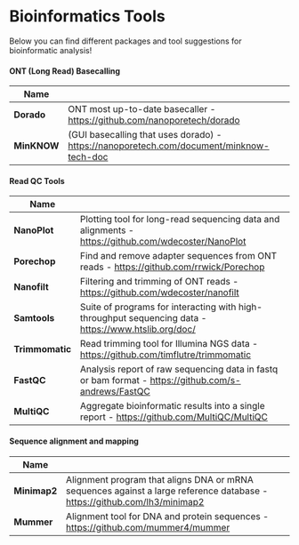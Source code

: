 # Bioinformatics Tools

Below you can find different packages and tool suggestions for bioinformatic analysis!

#### ONT (Long Read) Basecalling 
|   Name     |           |
| ------- | ------------------ |
| **Dorado** | ONT most up-to-date basecaller - https://github.com/nanoporetech/dorado |
| **MinKNOW** | (GUI basecalling that uses dorado) - https://nanoporetech.com/document/minknow-tech-doc |


#### Read QC Tools
|   Name     |           |
| ------- | ------------------ |
| **NanoPlot** | Plotting tool for long-read sequencing data and alignments - https://github.com/wdecoster/NanoPlot |
| **Porechop** | Find and remove adapter sequences from ONT reads - https://github.com/rrwick/Porechop |
| **Nanofilt** | Filtering and trimming of ONT reads - https://github.com/wdecoster/nanofilt |
| **Samtools** | Suite of programs for interacting with high-throughput sequencing data - https://www.htslib.org/doc/ |
| **Trimmomatic** | Read trimming tool for Illumina NGS data - https://github.com/timflutre/trimmomatic |
| **FastQC** | Analysis report of raw sequencing data in fastq or bam format - https://github.com/s-andrews/FastQC |
| **MultiQC** | Aggregate bioinformatic results into a single report - https://github.com/MultiQC/MultiQC |


#### Sequence alignment and mapping
|   Name     |           |
| ------- | ------------------ |
| **Minimap2** | Alignment program that aligns DNA or mRNA sequences against a large reference database - https://github.com/lh3/minimap2 |
| **Mummer** | Alignment tool for DNA and protein sequences - https://github.com/mummer4/mummer |













